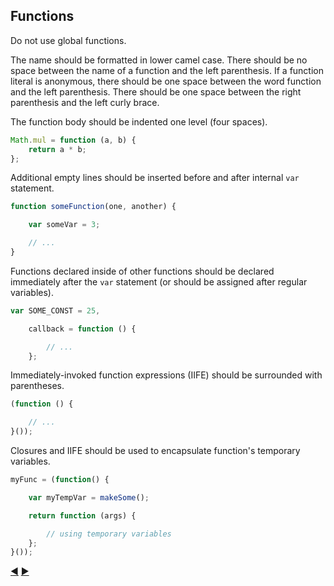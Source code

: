 ## Functions

Do not use global functions.

The name should be formatted in lower camel case.
There should be no space between the name of a function and the left parenthesis.
If a function literal is anonymous, there should be one space between the word function and the left parenthesis.
There should be one space between the right parenthesis and the left curly brace.

The function body should be indented one level (four spaces).

```javascript
Math.mul = function (a, b) {
    return a * b;
};
```

Additional empty lines should be inserted before and after internal `var` statement.

```javascript
function someFunction(one, another) {

    var someVar = 3;

    // ...
}
```

Functions declared inside of other functions should be declared immediately after the `var` statement (or should be assigned after regular variables).

```javascript
var SOME_CONST = 25,

    callback = function () {

        // ...
    };
```

Immediately-invoked function expressions (IIFE) should be surrounded with parentheses.

```javascript
(function () {

    // ...
}());
```

Closures and IIFE should be used to encapsulate function's temporary variables.

```javascript
myFunc = (function() {

    var myTempVar = makeSome();

    return function (args) {

        // using temporary variables
    };
}());
```

[:arrow_backward:](structures.md) [:arrow_forward:](objects.md)